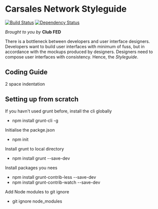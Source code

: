 Carsales Network Styleguide
===========================
[![Build Status](https://travis-ci.org/carsales/UI.Library.png?branch=master)](https://travis-ci.org/carsales/UI.Library) [![Dependency Status](https://gemnasium.com/carsales/UI.Library.png)](https://gemnasium.com/carsales/UI.Library)

_Brought to you by_ __Club FED__

There is a bottleneck between developers and user interface designers. Developers want to build user interfaces with minimum of fuss, but in accordance with the mockups produced by designers. Designers need to compose user interfaces with consistency. Hence, the _Styleguide_.


## Coding Guide
2 space indentation

## Setting up from scratch

If you havn't used grunt before, install the cli globally
- npm install grunt-cli -g

Initialise the packge.json
- npm init

Install grunt to local directory
- npm install grunt --save-dev


Install packages you nees
- npm install grunt-contrib-less --save-dev
- npm install grunt-contrib-watch --save-dev

Add Node modules to git ignore
- git ignore node_modules